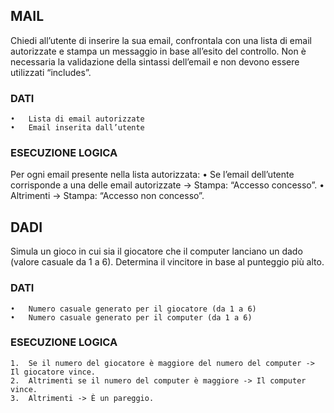 ## MAIL
Chiedi all’utente di inserire la sua email, confrontala con una lista di email autorizzate e stampa un messaggio in base all’esito del controllo. Non è necessaria la validazione della sintassi dell’email e non devono essere utilizzati “includes”.
### DATI
	•	Lista di email autorizzate
	•	Email inserita dall’utente
### ESECUZIONE LOGICA
Per ogni email presente nella lista autorizzata:
	•	Se l’email dell’utente corrisponde a una delle email autorizzate -> Stampa: “Accesso concesso”.
	•	Altrimenti -> Stampa: “Accesso non concesso”.

## DADI
Simula un gioco in cui sia il giocatore che il computer lanciano un dado (valore casuale da 1 a 6). Determina il vincitore in base al punteggio più alto.
### DATI
	•	Numero casuale generato per il giocatore (da 1 a 6)
	•	Numero casuale generato per il computer (da 1 a 6)
### ESECUZIONE LOGICA 
	1.	Se il numero del giocatore è maggiore del numero del computer -> Il giocatore vince.
	2.	Altrimenti se il numero del computer è maggiore -> Il computer vince.
	3.	Altrimenti -> È un pareggio.